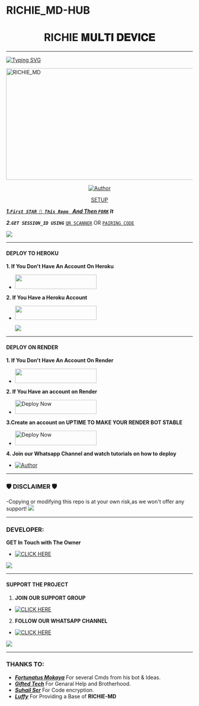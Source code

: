 # RICHIE_MD-HUB
<h1 align="center"> RICHIE 𝐌𝐔𝐋𝐓𝐈 𝐃𝐄𝐕𝐈𝐂𝐄  </h1>
<p align="center">  
  
***
  
<a href="https://git.io/typing-svg"><img src="https://readme-typing-svg.demolab.com?font=Black+Ops+One&size=50&pause=1000&color=1BAFBAFF&center=true&width=910&height=100&lines=THANKS FOR CHOOSING +RICHIE_MD;MULTI+DEVICE+WHATSAPP+BOT;CREATED+BY+RICHIE+TECH WIZARD;RELEASED+22.2.2024" alt="Typing SVG" /></a>
  </p>
    <img alt="RICHIE_MD" width="700" height="300" src="https://telegra.ph/file/1e45c9ea277cacf38f310.jpg">
<p align="center">
<p align="center">
<a href="(https://github.com/wizard-hub-richiee/RICHIE_MD-HUB)"><img title="Author" src="https://img.shields.io/badge/RICHIE_MD-black?style=for-the-badge&logo=github"></a>
<p/>
<p align="center">
<a href="https://github.com/wizard-hub-richiee/RICHIE_MD-HUB"><img
***

#### SETUP 

***1.`First STAR 🌟 This Repo ` And Then [`FORK`](https://github.com/wizard-hub-richiee/RICHIE_MD-HUB/fork) It***

***2.`GET SESSION_ID USING`***
[`QR SCANNER`](https://the-flash-scanner.onrender.com) OR [`PAIRING CODE`](https://king-france.vercel.app)
 
<a><img src='https://i.imgur.com/LyHic3i.gif'/></a>

***

#### DEPLOY TO HEROKU 
**1. If You Don't Have An Account On Heroku**

- <a align="center"><a href="https://signup.heroku.com">
 <img src="https://img.shields.io/badge/Create%20Account%20Now-blue?style=for-the-badge&logo=heroku" width="220" height="38.45"/></a></p>

**2. If You Have a Heroku Account**
  - <a align="center"><a href="https://RICHIE_MD-HUB.vercel.app"> <img src="https://img.shields.io/badge/DEPLOY%20NOW-blue?style=for-the-badge&logo=heroku" width="220" height="38.45"/></a></p>
<a><img src='https://i.imgur.com/LyHic3i.gif'/></a>


***

#### DEPLOY ON RENDER 
**1. If You Don't Have An Account On Render**
- <a href="https://dashboard.render.com/register"><img src="https://img.shields.io/badge/CREATE AN ACCOUNT NOW-h?color=red&style=for-the-badge&logo=msi" width="220" height="38.45"/></a></p>

**2. If You Have an account on Render**
- <a href="https://render.com"><img title="Deploy Now" src="https://img.shields.io/badge/DEPLOY NOW-h?color=red&style=for-the-badge&logo=msi" width="220" height="38.45"/></a></p>

**3.Create an account on UPTIME TO MAKE YOUR RENDER BOT STABLE**
- <a href="https://uptimerobot.com"><img title="Deploy Now" src="https://img.shields.io/badge/CREATE NOW-h?color=red&style=for-the-badge&logo=msi" width="220" height="38.45"/></a></p>

**4. Join our Whatsapp Channel and watch tutorials on how to deploy**
- <a href="https://whatsapp.com/channel/0029Vaj4B7YEFeXnAZYZIo0j"><img title="Author" src="https://img.shields.io/badge/JOIN NOW-green?style=for-the-badge&logo=WHATSAPP"></a>



***


### 🛡️ DISCLAIMER 🛡 
-Copying or modifying this repo is at your own risk,as we won't offer any support! 
<a><img src='https://i.imgur.com/LyHic3i.gif'/></a>

***

### DEVELOPER:
**GET In Touch with The Owner**
- <a href="https://wa.me/254740479599" target="_blank">
    <img alt="CLICK HERE" src="https://img.shields.io/badge/ On WhatsApp  -25D366?style=for-the-badge&logo=whatsapp&logoColor=white" />
  </a>
<a><img src='https://i.imgur.com/LyHic3i.gif'/></a>

***

#### SUPPORT THE PROJECT 
1. **JOIN OUR SUPPORT GROUP**
- <a href="https://chat.whatsapp.com/HRn1EEb7GikIkAb0IDqzRi" target="_blank">
    <img alt="CLICK HERE" src="https://img.shields.io/badge/ JOIN NOW 🚀 -25D366?style=for-the-badge&logo=whatsapp&logoColor=white" />
  </a>
  
2. **FOLLOW OUR WHATSAPP CHANNEL**

- <a href="https://whatsapp.com/channel/0029Vaj4B7YEFeXnAZYZIo0j" target="_blank">
    <img alt="CLICK HERE " src="https://img.shields.io/badge/ FOLLOW NOW  -25D366?style=for-the-badge&logo=whatsapp&logoColor=white" />
  </a>
<a><img src='https://i.imgur.com/LyHic3i.gif'/></a>

***
### THANKS TO:
- [***Fortunatus Mokaya***](https://github.com/Fortunatusmokaya) For several Cmds from his bot & Ideas.
- [***Gifted Tech***](https://github.com/mouricedevs) For Genaral Help and Brotherhood. 
- [***Suhail Ser***](https://github.com/SuhailTechInfo) For Code encryption. 
- [***Luffy***](https://github.com/Luffy2ndAccount) For Providing a Base of **RICHIE-MD**

